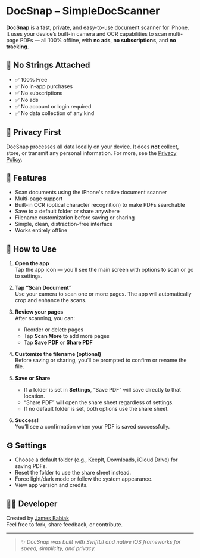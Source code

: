 # DocSnap – SimpleDocScanner

**DocSnap** is a fast, private, and easy-to-use document scanner for iPhone.  
It uses your device’s built-in camera and OCR capabilities to scan multi-page PDFs — all 100% offline, with **no ads**, **no subscriptions**, and **no tracking**.

## 🚫 No Strings Attached
- ✅ 100% Free
- ✅ No in-app purchases
- ✅ No subscriptions
- ✅ No ads
- ✅ No account or login required
- ✅ No data collection of any kind

## 🔐 Privacy First
DocSnap processes all data locally on your device. It does **not** collect, store, or transmit any personal information. For more, see the [Privacy Policy](https://jamesbabiak.github.io/SimpleDocScanner/privacy.html).

## 📱 Features
- Scan documents using the iPhone's native document scanner
- Multi-page support
- Built-in OCR (optical character recognition) to make PDFs searchable
- Save to a default folder or share anywhere
- Filename customization before saving or sharing
- Simple, clean, distraction-free interface
- Works entirely offline

## 🧭 How to Use

1. **Open the app**  
   Tap the app icon — you’ll see the main screen with options to scan or go to settings.

2. **Tap “Scan Document”**  
   Use your camera to scan one or more pages. The app will automatically crop and enhance the scans.

3. **Review your pages**  
   After scanning, you can:
   - Reorder or delete pages
   - Tap **Scan More** to add more pages
   - Tap **Save PDF** or **Share PDF**

4. **Customize the filename (optional)**  
   Before saving or sharing, you’ll be prompted to confirm or rename the file.

5. **Save or Share**
   - If a folder is set in **Settings**, “Save PDF” will save directly to that location.
   - “Share PDF” will open the share sheet regardless of settings.
   - If no default folder is set, both options use the share sheet.

6. **Success!**  
   You’ll see a confirmation when your PDF is saved successfully.

## ⚙️ Settings
- Choose a default folder (e.g., KeepIt, Downloads, iCloud Drive) for saving PDFs.
- Reset the folder to use the share sheet instead.
- Force light/dark mode or follow the system appearance.
- View app version and credits.

## 👨‍💻 Developer
Created by [James Babiak](https://github.com/jamesbabiak)  
Feel free to fork, share feedback, or contribute.

---

> ✨ _DocSnap was built with SwiftUI and native iOS frameworks for speed, simplicity, and privacy._

